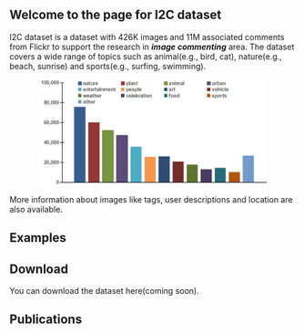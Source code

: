 ## Welcome to the page for I2C dataset
I2C dataset is a dataset with 426K images and 11M associated comments from Flickr to support the research in **_image_ _commenting_** area. The dataset covers a wide range of topics such as animal(e.g., bird, cat), nature(e.g., beach, sunrise) and sports(e.g., surfing, swimming).

<div align="center"><img src="https://raw.githubusercontent.com/helloResearch/I2C_Dataset/master/distribution.jpg" width="400" height="200" alt=""/></div>  
More information about images like tags, user descriptions and location are also available.

## Examples

## Download
You can download the dataset here(coming soon).

## Publications

